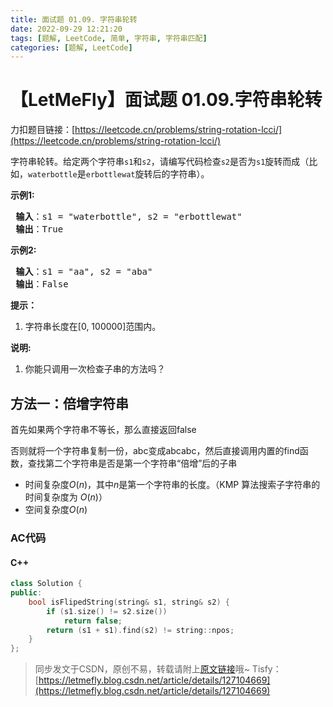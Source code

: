 ```yaml
---
title: 面试题 01.09. 字符串轮转
date: 2022-09-29 12:21:20
tags: [题解, LeetCode, 简单, 字符串, 字符串匹配]
categories: [题解, LeetCode]
---
```


# 【LetMeFly】面试题 01.09.字符串轮转

力扣题目链接：[https://leetcode.cn/problems/string-rotation-lcci/](https://leetcode.cn/problems/string-rotation-lcci/)

<p>字符串轮转。给定两个字符串<code>s1</code>和<code>s2</code>，请编写代码检查<code>s2</code>是否为<code>s1</code>旋转而成（比如，<code>waterbottle</code>是<code>erbottlewat</code>旋转后的字符串）。</p>

<p><strong>示例1:</strong></p>

<pre><strong> 输入</strong>：s1 = &quot;waterbottle&quot;, s2 = &quot;erbottlewat&quot;
<strong> 输出</strong>：True
</pre>

<p><strong>示例2:</strong></p>

<pre><strong> 输入</strong>：s1 = &quot;aa&quot;, s2 = &quot;aba&quot;
<strong> 输出</strong>：False
</pre>

<ol>
</ol>

<p><strong>提示：</strong></p>

<ol>
	<li>字符串长度在[0, 100000]范围内。</li>
</ol>

<p><strong>说明:</strong></p>

<ol>
	<li>你能只调用一次检查子串的方法吗？</li>
</ol>




## 方法一：倍增字符串

首先如果两个字符串不等长，那么直接返回false

否则就将一个字符串复制一份，abc变成abcabc，然后直接调用内置的find函数，查找第二个字符串是否是第一个字符串“倍增”后的子串

+ 时间复杂度$O(n)$，其中$n$是第一个字符串的长度。（KMP 算法搜索子字符串的时间复杂度为 $O(n)$）
+ 空间复杂度$O(n)$

### AC代码

#### C++

```cpp
class Solution {
public:
    bool isFlipedString(string& s1, string& s2) {
        if (s1.size() != s2.size())
            return false;
        return (s1 + s1).find(s2) != string::npos;
    }
};
```

> 同步发文于CSDN，原创不易，转载请附上[原文链接](https://blog.letmefly.xyz/2022/09/29/LeetCode%20%E9%9D%A2%E8%AF%95%E9%A2%98%2001.09.%20%E5%AD%97%E7%AC%A6%E4%B8%B2%E8%BD%AE%E8%BD%AC/)哦~
> Tisfy：[https://letmefly.blog.csdn.net/article/details/127104669](https://letmefly.blog.csdn.net/article/details/127104669)
